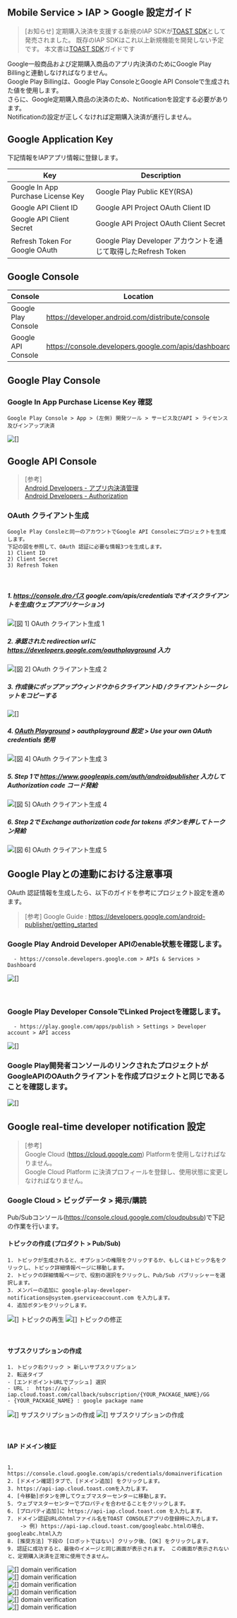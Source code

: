 ## Mobile Service > IAP > Google 設定ガイド

> [お知らせ]
> 定期購入決済を支援する新規のIAP SDKが[TOAST SDK](http://docs.toast.com/ja/TOAST/ja/toast-sdk/overview/)として発売されました。
> 既存のIAP SDKはこれ以上新規機能を開発しない予定です。
> 本文書は[TOAST SDK](http://docs.toast.com/ja/TOAST/ja/toast-sdk/overview/)ガイドです


Google一般商品および定期購入商品のアプリ内決済のためにGoogle Play Billingと連動しなければなりません。<br>
Google Play Billingは、Google Play ConsoleとGoogle API Consoleで生成された値を使用します。<br>
さらに、Google定期購入商品の決済のため、Notificationを設定する必要があります。<br>
Notificationの設定が正しくなければ定期購入決済が進行しません。




## Google Application Key
下記情報をIAPアプリ情報に登録します。

| Key | Description                                             |
| ---------------------------------- | ---------------------------------------------- |
| Google In App Purchase License Key | Google Play Public KEY(RSA)       |
| Google API Client ID               | Google API Project OAuth Client ID            |
| Google API Client Secret           | Google API Project OAuth Client Secret        |
| Refresh Token For Google OAuth     | Google Play Developer アカウントを通じて取得したRefresh Token |


## Google Console
| Console        | Location                              |
| -------------- | ------------------------------- |
| Google Play Console | https://developer.android.com/distribute/console |
| Google API Console | https://console.developers.google.com/apis/dashboard |


## Google Play Console

### Google In App Purchase License Key 確認
```
Google Play Console > App > (左側) 開発ツール > サービス及びAPI > ライセンス及びインアップ決済
```
![[]](http://static.toastoven.net/prod_iap/iap_google_license_ja.png)


## Google API Console

> [参考]<br>
> [Android Developers - アプリ内決済管理](http://developer.android.com/google/play/billing/billing_admin.html) <br>
> [Android Developers - Authorization](https://developers.google.com/identity/protocols/OAuth2WebServer)

### OAuth クライアント生成
```
Google Play Consleと同一のアカウントでGoogle API Consoleにプロジェクトを生成します。
下記の図を参照して、OAuth 認証に必要な情報3つを生成します。
1) Client ID  
2) Client Secret  
3) Refresh Token  
```
<br>

##### 1. https://console.droパス google.com/apis/credentialsでオイスクライアントを生成(ウェブアプリケーション)
![[図 1] OAuth クライアント生成 1](http://static.toastoven.net/prod_iap/iap_google_credentials_ja.png)


##### 2. 承認された redirection urlに https://developers.google.com/oauthplayground 入力
![[図 2] OAuth クライアント生成 2](http://static.toastoven.net/prod_iap/iap_google_Oauth_ja.png)

##### 3. 作成後にポップアップウィンドウからクライアントID /クライアントシークレットをコピーする
![[]](http://static.toastoven.net/prod_iap/iap_google_Oauth_clientSecret_ja.png)

##### 4. [OAuth Playground](https://developers.google.com/oauthplayground/) > oauthplayground 設定 > Use your own OAuth credentials 使用
![[図 4] OAuth クライアント生成 3](http://static.toastoven.net/prod_iap/iap_g_03.png)


##### 5. Step 1で https://www.googleapis.com/auth/androidpublisher 入力して Authorization code コード発給
![[図 5] OAuth クライアント生成 4](http://static.toastoven.net/prod_iap/iap_g_04.png)


##### 6. Step 2で Exchange authorization code for tokens ボタンを押してトークン発給
![[図 6] OAuth クライアント生成 5](http://static.toastoven.net/prod_iap/iap_g_05.png)


## Google Playとの連動における注意事項

OAuth 認証情報を生成したら、以下のガイドを参考にプロジェクト設定を進めます。

> [参考]
> Google Guide : https://developers.google.com/android-publisher/getting_started

### Google Play Android Developer APIのenable状態を確認します。

```
  - https://console.developers.google.com > APIs & Services > Dashboard
```
![[]](http://static.toastoven.net/prod_iap/iap-console-google-console-1.png)

<br>

### Google Play Developer ConsoleでLinked Projectを確認します。
 
```
  - https://play.google.com/apps/publish > Settings > Developer account > API access
```
![[]](http://static.toastoven.net/prod_iap/iap-console-google-console-2.png)

### Google Play開発者コンソールのリンクされたプロジェクトがGoogleAPIのOAuthクライアントを作成プロジェクトと同じであることを確認します。
![[]](http://static.toastoven.net/prod_iap/iap_google_linked_ja.png)

## Google real-time developer notification 設定

> [参考]<br>
> Google Cloud (https://cloud.google.com) Platformを使用しなければなりません。<br>
> Google Cloud Platform に決済プロフィールを登録し、使用状態に変更しなければなりません。


### Google Cloud > ビッグデータ > 掲示/購読

Pub/Subコンソール(https://console.cloud.google.com/cloudpubsub)で下記の作業を行います。

#### トピックの作成 (プロダクト > Pub/Sub)

```
1. トピックが生成されると、オプションの権限をクリックするか、もしくはトピック名をクリックし、トピック詳細情報ページに移動します。
2. トピックの詳細情報ページで、役割の選択をクリックし、Pub/Sub パブリッシャーを選択します。
3. メンバーの追加に google-play-developer-notifications@system.gserviceaccount.com を入力します。
4. 追加ボタンをクリックします。
```
![[] トピックの再生](http://static.toastoven.net/prod_iap/iap_google_createTopic_ja.png)
![[] トピックの修正](http://static.toastoven.net/prod_iap/iap_google_addMember_ja.png)

<br>

#### サブスクリプションの作成
```
1. トピック右クリック > 新しいサブスクリプション
2. 転送タイプ
- [エンドポイントURLでプッシュ] 選択
- URL :  https://api-iap.cloud.toast.com/callback/subscription/{YOUR_PACKAGE_NAME}/GG
- {YOUR_PACKAGE_NAME} : google package name
```
![[] サブスクリプションの作成](http://static.toastoven.net/prod_iap/iap_google_new_subscirption_ja.png)
![[] サブスクリプションの作成](http://static.toastoven.net/prod_iap/iap_google_create_subscription_ja.png)

<br>

#### IAP ドメイン検証
```

1. https://console.cloud.google.com/apis/credentials/domainverification
2. [ドメイン確認]タブで、[ドメイン追加] をクリックします。
3. https://api-iap.cloud.toast.comを入力します。
4. [今移動]ボタンを押してウェブマスターセンターに移動します。
5. ウェブマスターセンターでプロパティを合わせることをクリックします。
6. [プロパティ追加]に https://api-iap.cloud.toast.com を入力します。
7. ドメイン認証URLのhtmlファイル名をTOAST CONSOLEアプリの登録時に入力します。
    -> 例) https://api-iap.cloud.toast.com/googleabc.htmlの場合、googleabc.html入力
8. [推奨方法] 下段の [ロボットではない] クリック後、[OK] をクリックします。
9. 認証に成功すると、最後のイメージと同じ画面が表示されます。 この画面が表示されないと、定期購入決済を正常に使用できません。
```
![[] domain verification](http://static.toastoven.net/prod_iap/iap-console-domain-verification_ja_1.png)<br>
![[] domain verification](http://static.toastoven.net/prod_iap/iap_google_add_domain_ja.png)<br>
![[] domain verification](http://static.toastoven.net/prod_iap/iap-console-domain-verification_ja_3.png)<br>
![[] domain verification](http://static.toastoven.net/prod_iap/google_domain_auth.png)<br>
![[] domain verification](http://static.toastoven.net/prod_iap/iap-console-domain-verification_ja_4.png)<br>
![[] domain verification](http://static.toastoven.net/prod_iap/iap-console-domain-verification_ja_5.png)<br>



